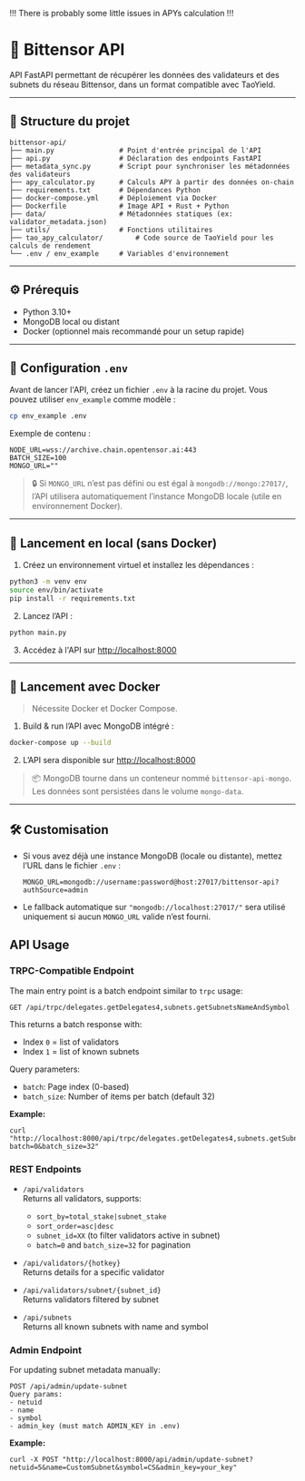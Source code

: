 !!! There is probably some little issues in APYs calculation !!!

# 🧠 Bittensor API

API FastAPI permettant de récupérer les données des validateurs et des subnets du réseau Bittensor, dans un format compatible avec TaoYield.

---

## 📁 Structure du projet

```
bittensor-api/
├── main.py                # Point d'entrée principal de l'API
├── api.py                 # Déclaration des endpoints FastAPI
├── metadata_sync.py       # Script pour synchroniser les métadonnées des validateurs
├── apy_calculator.py      # Calculs APY à partir des données on-chain
├── requirements.txt       # Dépendances Python
├── docker-compose.yml     # Déploiement via Docker
├── Dockerfile             # Image API + Rust + Python
├── data/                  # Métadonnées statiques (ex: validator_metadata.json)
├── utils/                 # Fonctions utilitaires
├── tao_apy_calculator/        # Code source de TaoYield pour les calculs de rendement
└── .env / env_example     # Variables d'environnement
```

---

## ⚙️ Prérequis

- Python 3.10+
- MongoDB local ou distant
- Docker (optionnel mais recommandé pour un setup rapide)

---

## 📄 Configuration `.env`

Avant de lancer l'API, créez un fichier `.env` à la racine du projet. Vous pouvez utiliser `env_example` comme modèle :

```bash
cp env_example .env
```

Exemple de contenu :

```
NODE_URL=wss://archive.chain.opentensor.ai:443
BATCH_SIZE=100
MONGO_URL=""
```

> 🔒 Si `MONGO_URL` n’est pas défini ou est égal à `mongodb://mongo:27017/`, l’API utilisera automatiquement l’instance MongoDB locale (utile en environnement Docker).

---

## 🚀 Lancement en local (sans Docker)

1. Créez un environnement virtuel et installez les dépendances :

```bash
python3 -m venv env
source env/bin/activate
pip install -r requirements.txt
```

2. Lancez l’API :

```bash
python main.py
```

3. Accédez à l'API sur [http://localhost:8000](http://localhost:8000)

---

## 🐳 Lancement avec Docker

> Nécessite Docker et Docker Compose.

1. Build & run l’API avec MongoDB intégré :

```bash
docker-compose up --build
```

2. L’API sera disponible sur [http://localhost:8000](http://localhost:8000)

> 📦 MongoDB tourne dans un conteneur nommé `bittensor-api-mongo`. Les données sont persistées dans le volume `mongo-data`.

---

## 🛠️ Customisation

- Si vous avez déjà une instance MongoDB (locale ou distante), mettez l’URL dans le fichier `.env` :
  ```
  MONGO_URL=mongodb://username:password@host:27017/bittensor-api?authSource=admin
  ```
- Le fallback automatique sur `"mongodb://localhost:27017/"` sera utilisé uniquement si aucun `MONGO_URL` valide n’est fourni.

## API Usage

### TRPC-Compatible Endpoint

The main entry point is a batch endpoint similar to `trpc` usage:
```
GET /api/trpc/delegates.getDelegates4,subnets.getSubnetsNameAndSymbol
```

This returns a batch response with:

- Index `0` = list of validators
- Index `1` = list of known subnets

Query parameters:
- `batch`: Page index (0-based)
- `batch_size`: Number of items per batch (default 32)

**Example:**
```
curl "http://localhost:8000/api/trpc/delegates.getDelegates4,subnets.getSubnetsNameAndSymbol?batch=0&batch_size=32"
```

### REST Endpoints

- `/api/validators`  
  Returns all validators, supports:
  - `sort_by=total_stake|subnet_stake`
  - `sort_order=asc|desc`
  - `subnet_id=XX` (to filter validators active in subnet)
  - `batch=0` and `batch_size=32` for pagination

- `/api/validators/{hotkey}`  
  Returns details for a specific validator

- `/api/validators/subnet/{subnet_id}`  
  Returns validators filtered by subnet

- `/api/subnets`  
  Returns all known subnets with name and symbol

### Admin Endpoint

For updating subnet metadata manually:
```
POST /api/admin/update-subnet
Query params:
- netuid
- name
- symbol
- admin_key (must match ADMIN_KEY in .env)
```

**Example:**
```
curl -X POST "http://localhost:8000/api/admin/update-subnet?netuid=5&name=CustomSubnet&symbol=CS&admin_key=your_key"
```
